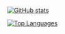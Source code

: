 [![GitHub stats](https://github-readme-stats.vercel.app/api?username=snovna&layout=compact&show_icons=true&theme=tokyonight&bg_color=00000000&border_color=00000000)](https://github.com/snovna)

[![Top Languages](https://github-readme-stats.vercel.app/api/top-langs/?username=snovna&layout=compact&theme=tokyonight&bg_color=00000000&border_color=00000000)](https://github.com/snovna)

<!--
**Snovna/snovna** is a ✨ _special_ ✨ repository because its `README.md` (this file) appears on your GitHub profile.

Here are some ideas to get you started:

- 🔭 I’m currently working on ...
- 🌱 I’m currently learning ...
- 👯 I’m looking to collaborate on ...
- 🤔 I’m looking for help with ...
- 💬 Ask me about ...
- 📫 How to reach me: ...
- 😄 Pronouns: ...
- ⚡ Fun fact: ...
-->
